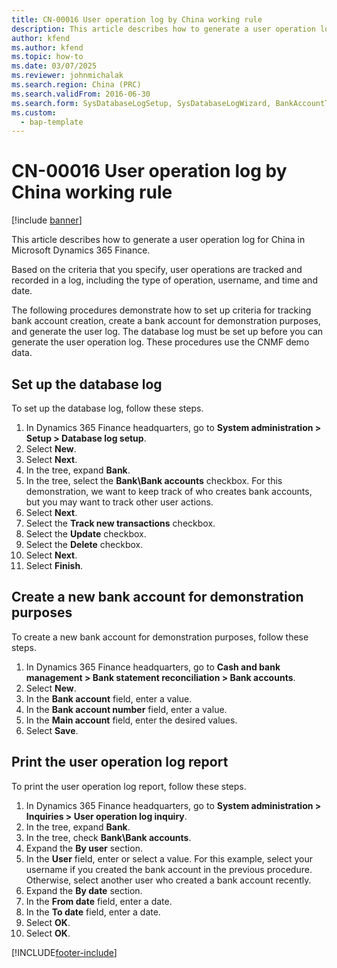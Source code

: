```yaml
---
title: CN-00016 User operation log by China working rule
description: This article describes how to generate a user operation log for China in Microsoft Dynamics 365 Finance.
author: kfend
ms.author: kfend
ms.topic: how-to
ms.date: 03/07/2025
ms.reviewer: johnmichalak
ms.search.region: China (PRC)
ms.search.validFrom: 2016-06-30
ms.search.form: SysDatabaseLogSetup, SysDatabaseLogWizard, BankAccountTable, ComplianceUserOperationLogConfig_CN
ms.custom: 
  - bap-template
---
```


# CN-00016 User operation log by China working rule

[!include [banner](../../includes/banner.md)]

This article describes how to generate a user operation log for China in Microsoft Dynamics 365 Finance.

Based on the criteria that you specify, user operations are tracked and recorded in a log, including the type of operation, username, and time and date.

The following procedures demonstrate how to set up criteria for tracking bank account creation, create a bank account for demonstration purposes, and generate the user log. The database log must be set up before you can generate the user operation log. These procedures use the CNMF demo data.

## Set up the database log

To set up the database log, follow these steps.

1. In Dynamics 365 Finance headquarters, go to **System administration \> Setup \> Database log setup**.
1. Select **New**.
1. Select **Next**.
1. In the tree, expand **Bank**.
1. In the tree, select the **Bank\Bank accounts** checkbox. For this demonstration, we want to keep track of who creates bank accounts, but you may want to track other user actions.  
1. Select **Next**.
1. Select the **Track new transactions** checkbox.
1. Select the **Update** checkbox.
1. Select the **Delete** checkbox.
1. Select **Next**.
1. Select **Finish**.

## Create a new bank account for demonstration purposes

To create a new bank account for demonstration purposes, follow these steps.

1. In Dynamics 365 Finance headquarters, go to **Cash and bank management \> Bank statement reconciliation \> Bank accounts**.
1. Select **New**.
1. In the **Bank account** field, enter a value.
1. In the **Bank account number** field, enter a value.
1. In the **Main account** field, enter the desired values.
1. Select **Save**.

## Print the user operation log report

To print the user operation log report, follow these steps.

1. In Dynamics 365 Finance headquarters, go to **System administration \> Inquiries \> User operation log inquiry**.
1. In the tree, expand **Bank**.
1. In the tree, check **Bank\Bank accounts**.
1. Expand the **By user** section.
1. In the **User** field, enter or select a value. For this example, select your username if you created the bank account in the previous procedure. Otherwise, select another user who created a bank account recently.  
1. Expand the **By date** section.
1. In the **From date** field, enter a date.
1. In the **To date** field, enter a date.
1. Select **OK**.
1. Select **OK**.



[!INCLUDE[footer-include](../../../includes/footer-banner.md)]

